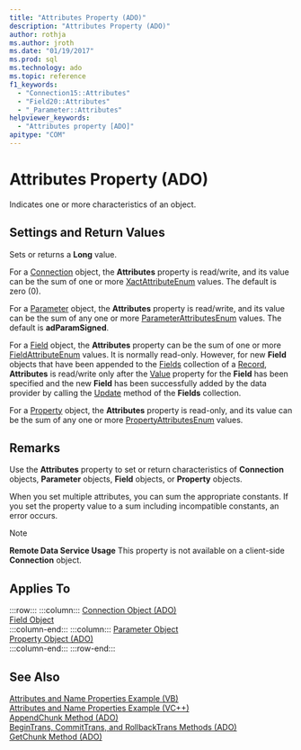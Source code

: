 ```yaml
---
title: "Attributes Property (ADO)"
description: "Attributes Property (ADO)"
author: rothja
ms.author: jroth
ms.date: "01/19/2017"
ms.prod: sql
ms.technology: ado
ms.topic: reference
f1_keywords:
  - "Connection15::Attributes"
  - "Field20::Attributes"
  - "_Parameter::Attributes"
helpviewer_keywords:
  - "Attributes property [ADO]"
apitype: "COM"
---
```

# Attributes Property (ADO)
Indicates one or more characteristics of an object.  
  
## Settings and Return Values  
 Sets or returns a **Long** value.  
  
 For a [Connection](./connection-object-ado.md) object, the **Attributes** property is read/write, and its value can be the sum of one or more [XactAttributeEnum](./xactattributeenum.md) values. The default is zero (0).  
  
 For a [Parameter](./parameter-object.md) object, the **Attributes** property is read/write, and its value can be the sum of any one or more [ParameterAttributesEnum](./parameterattributesenum.md) values. The default is **adParamSigned**.  
  
 For a [Field](./field-object.md) object, the **Attributes** property can be the sum of one or more [FieldAttributeEnum](./fieldattributeenum.md) values. It is normally read-only. However, for new **Field** objects that have been appended to the [Fields](./fields-collection-ado.md) collection of a [Record](./record-object-ado.md), **Attributes** is read/write only after the [Value](./value-property-ado.md) property for the **Field** has been specified and the new **Field** has been successfully added by the data provider by calling the [Update](./update-method.md) method of the **Fields** collection.  
  
 For a [Property](./property-object-ado.md) object, the **Attributes** property is read-only, and its value can be the sum of any one or more [PropertyAttributesEnum](./propertyattributesenum.md) values.  
  
## Remarks  
 Use the **Attributes** property to set or return characteristics of **Connection** objects, **Parameter** objects, **Field** objects, or **Property** objects.  
  
 When you set multiple attributes, you can sum the appropriate constants. If you set the property value to a sum including incompatible constants, an error occurs.  
  
> [!NOTE]
>  **Remote Data Service Usage** This property is not available on a client-side **Connection** object.  
  
## Applies To  

:::row:::
    :::column:::
        [Connection Object (ADO)](./connection-object-ado.md)  
        [Field Object](./field-object.md)  
    :::column-end:::
    :::column:::
        [Parameter Object](./parameter-object.md)  
        [Property Object (ADO)](./property-object-ado.md)  
    :::column-end:::
:::row-end:::

## See Also  
 [Attributes and Name Properties Example (VB)](./attributes-and-name-properties-example-vb.md)   
 [Attributes and Name Properties Example (VC++)](./attributes-and-name-properties-example-vc.md)   
 [AppendChunk Method (ADO)](./appendchunk-method-ado.md)   
 [BeginTrans, CommitTrans, and RollbackTrans Methods (ADO)](./begintrans-committrans-and-rollbacktrans-methods-ado.md)   
 [GetChunk Method (ADO)](./getchunk-method-ado.md)